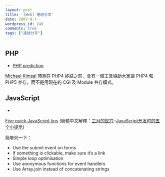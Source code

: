 ```yaml
---
layout: post
title: '[Web] 連結分享'
date: 2007-9-7
wordpress_id: 248
comments: true
tags: ["連結分享"]
---
```


<!--more-->
## PHP

* [PHP prediction](http://fosterburgess.com/kimsal/?p=317)

[Michael Kimsal](http://fosterburgess.com/kimsal/) 預測在 PHP4 終結之前，會有一個工具協助大家讓 PHP4 和 PHP5 並存，而不是用現在的 CGI 及 Module 共存模式。



## JavaScript

*

[Five quick JavaScript tips](http://usabletype.com/weblog/five-quick-javascript-tips/) (簡體中文解釋：[三月的蚁穴](http://www.marchbox.com/)::[JavaScript开发时的五个小提示](http://www.marchbox.com/blog/five-quick-javascript-tips-chinese/))

簡單列一下：

* Use the submit event on forms
* If something is clickable, make sure it’s a link
* Simple loop optimisation
* Use anonymous functions for event handlers
* Use Array.join instead of concatenating strings



